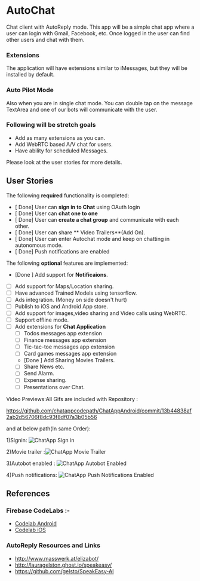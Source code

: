 # AutoChat
Chat client with AutoReply mode. This app will be a simple chat app where a user can login with Gmail, Facebook, etc.
Once logged in the user can find other users and chat with them.
### Extensions
The application will have extensions similar to iMessages, but they will be installed by default.
### Auto Pilot Mode
Also when you are in single chat mode. You can double tap on the message TextArea and one of our bots will communicate with the user.
### Following will be stretch goals
* Add as many extensions as you can.
* Add WebRTC based A/V chat for users.
* Have ability for scheduled Messages.

Please look at the user stories for more details.

## User Stories

The following **required** functionality is completed:

* [ Done]   User can **sign in to Chat** using OAuth login
* [ Done]   User can **chat one to one**
* [ Done]   User can **create a chat group** and communicate with each other.
* [ Done]   User can share ** Video Trailers**(Add On).
* [ Done]   User can enter Autochat mode and keep on chatting in autonomous mode.
* [ Done]   Push notifications are enabled


The following **optional** features are implemented:

* [Done ] Add support for **Notificaions**.
* [ ] Add support for Maps/Location sharing.
* [ ] Have advanced Trained Models using tensorflow.
* [ ] Ads integration. (Money on side doesn't hurt)
* [ ] Publish to iOS and Android App store.
* [ ] Add support for images,video sharing and Video calls using WebRTC.
* [ ] Support offline mode.
* [ ] Add extensions for **Chat Application**
    * [ ] Todos messages app extension
    * [ ] Finance messages app extension
    * [ ] Tic-tac-toe messages app extension
    * [ ] Card games messages app extension
    * [Done ] Add Sharing Movies Trailers.
    * [ ] Share News etc.
    * [ ] Send Alarm.
    * [ ] Expense sharing.
    * [ ] Presentations over Chat.
    
Video Previews:All Gifs are included with Repository :

https://github.com/chatappcodepath/ChatAppAndroid/commit/13b44838af2ab2d56706f8dc93f8df07a3b05b56

and at below path(In same Order):

1)Signin: 
<img src='https://raw.githubusercontent.com/chatappcodepath/ChatAppAndroid/master/ChatApp_SignIn.gif' title='ChatApp Sign in' width='' alt='ChatApp Sign in' />

2)Movie trailer :<img src='https://raw.githubusercontent.com/chatappcodepath/ChatAppAndroid/master/ChatApp_Movie.gif' title='ChatApp Movie  Trailer' width='' alt='ChatApp Movie Trailer' />
 

3)Autobot enabled : <img src='https://raw.githubusercontent.com/chatappcodepath/ChatAppAndroid/master/ChatApp_Eliza.gif' title='ChatApp Autobot Enabled' width='' alt='ChatApp Autobot Enabled' />

4)Push notifications: <img src='https://raw.githubusercontent.com/chatappcodepath/ChatAppAndroid/master/ChatApp_PushNotif.gif' title='ChatApp Push Notifications Enabled' width='' alt='ChatApp Push Notifications Enabled' />


## References

### Firebase CodeLabs :-
* [Codelab Android](https://codelabs.developers.google.com/codelabs/firebase-android/index.html?index=..%2F..%2Findex#0)
* [Codelab iOS](https://codelabs.developers.google.com/codelabs/firebase-ios-swift/index.html?index=..%2F..%2Findex#7)

### AutoReply Resources and Links
* http://www.masswerk.at/elizabot/
* http://lauragelston.ghost.io/speakeasy/
* https://github.com/gelsto/SpeakEasy-AI
